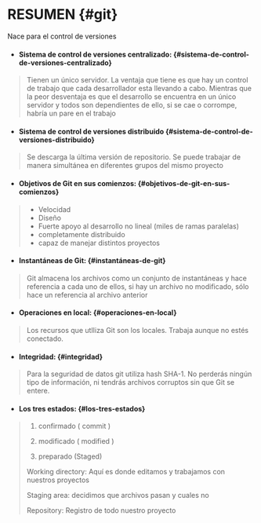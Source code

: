 # RESUMEN {#git}

Nace para el control de versiones

* #### **Sistema de control de versiones centralizado:** {#sistema-de-control-de-versiones-centralizado}

> Tienen un único servidor. La ventaja que tiene es que hay un control de trabajo que cada desarrollador esta llevando a cabo. Mientras que la peor desventaja es que el desarrollo se encuentra en un único servidor y todos son dependientes de ello, si se cae o corrompe, habría un pare en el trabajo

* #### Sistema de control de versiones distribuido {#sistema-de-control-de-versiones-distribuido}

> Se descarga la última versión de repositorio. Se puede trabajar de manera simultánea en diferentes grupos del mismo proyecto

* #### Objetivos de Git en sus comienzos: {#objetivos-de-git-en-sus-comienzos}

> * Velocidad
> * Diseño
> * Fuerte apoyo al desarrollo no lineal \(miles de ramas paralelas\)
> * completamente distribuido
> * capaz de manejar distintos proyectos

* #### Instantáneas de Git: {#instantáneas-de-git}

> Git almacena los archivos como un conjunto de instantáneas y hace referencia a cada uno de ellos, si hay un archivo no modificado, sólo hace un referencia al archivo anterior

* #### Operaciones en local: {#operaciones-en-local}

> Los recursos que utIliza Git son los locales. Trabaja aunque no estés conectado.

* #### Integridad: {#integridad}

> Para la seguridad de datos git utiliza hash SHA-1. No perderás ningún tipo de información, ni tendrás archivos corruptos sin que Git se entere.

* #### Los tres estados: {#los-tres-estados}

> 1. confirmado \( commit \)
>
> 2. modificado \( modified \)
>
> 3. preparado \(Staged\)
>
> Working directory: Aquí es donde editamos y trabajamos con nuestros proyectos
>
> Staging area: decidimos que archivos pasan y cuales no
>
> Repository: Registro de todo nuestro proyecto



